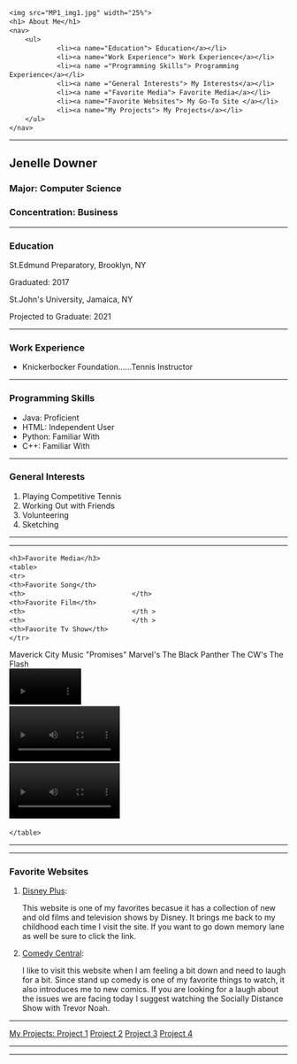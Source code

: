 <html>
<body>

	<img src="MP1_img1.jpg" width="25%">
	<h1> About Me</h1>
	<nav>
		<ul>
				<li><a name="Education"> Education</a></li>
				<li><a name="Work Experience"> Work Experience</a></li>
				<li><a name ="Programming Skills"> Programming Experience</a></li>
				<li><a name ="General Interests"> My Interests</a></li>
				<li><a name	="Favorite Media"> Favorite Media</a></li>
				<li><a name="Favorite Websites"> My Go-To Site </a></li>
				<li><a name="My Projects"> My Projects</a></li>
		</ul>
	</nav>
<hr>
	<h2>Jenelle Downer</h2>
	<h3>Major: Computer Science</h3>
	<h3>Concentration: Business</h3>
<hr>
 	<h3>Education</h3>
	<p>St.Edmund Preparatory, Brooklyn, NY </p>
	<p> Graduated: 2017</p>
	<p> St.John's University, Jamaica, NY</p>
	<p> Projected to Graduate: 2021</p>
<hr>
	<h3>Work Experience</h3>
	<ul>
	<li>Knickerbocker Foundation......Tennis Instructor</li>
	</ul>
<hr>
	<h3>Programming Skills</h3>
	<ul>
	<li>Java: Proficient</li>
	<li>HTML: Independent User</li>
	<li>Python: Familiar With</li>
	<li>C++: Familiar With</li>
	</ul>
<hr>
	<h3>General Interests</h3>
	<ol>
	<li>Playing Competitive Tennis</li>
	<li>Working Out with Friends</li>
	<li>Volunteering</li>
	<li>Sketching</li>
	</ol>
<hr>
<hr>

	<h3>Favorite Media</h3>
	<table>
	<tr>
	<th>Favorite Song</th>
	<th>                           </th>
	<th>Favorite Film</th>
	<th>                           </th >
	<th>                           </th >
	<th>Favorite Tv Show</th>
	</tr>
<tr>
	<td>Maverick City Music "Promises"</td>
	<td>                           </td>
	<td> Marvel's The Black Panther</td>
 	<td>                           </td>
	<td>                           </td>
	<td> The CW's The Flash</td>
	</tr>
	<td> <div id="video_anchor">
	<video width="130" controls>
	<source src="vid4.mp4" type="video/mp4">
	Can't play video
</video>
<td>                           </td>
</div>
</td>
<td> <div id="video_anchor">
	<video width="200" controls>
	<source src="vid2.mp4" type="video/mp4">
	Can't play video
</video>
</div>
</td>
<td>                           </td>
<td>                           </td>
<td> <div id="video_anchor">
	<video width="200" controls>
	<source src="vid3.mp4" type="video/mp4">
	Can't play video
</video>
</div>
</td>


	</table>
<hr>
<hr>
<h3>Favorite Websites</h3>
 <form>
<span>
<ol>
 <li><a href ="http://www.disneyplus.com" target="_blank"> Disney Plus</a>: <p>This website is one of my favorites becasue it has a collection of new and old films and television shows by Disney. It brings me back to my childhood each time I visit the site. If you want to go down memory lane as well be sure to click the link.</p></li>
<li><a href ="http://www.comedycentral.com" target="_blank"> Comedy Central</a>: <p>I like to visit this website when I am feeling a bit down and need to laugh for a bit. Since stand up comedy is one of my favorite things to watch, it also introduces me to new comics. If you are looking for a laugh about the issues we are facing today I suggest watching the Socially Distance Show with Trevor Noah.</p></li>
</ol>
</span>
</form>
<hr>
<div class="project-menu">
	<a href="#">My Projects: </a>
	<a href="https://rkileaders.teachable.com/courses/764038/lectures/13897368" target="_blank"> Project 1</a>
	<a href="#"> Project 2</a>
	<a href="#"> Project 3</a>
	<a href="#"> Project 4</a>
</div>
<hr>
<hr>
</body>
</html>
